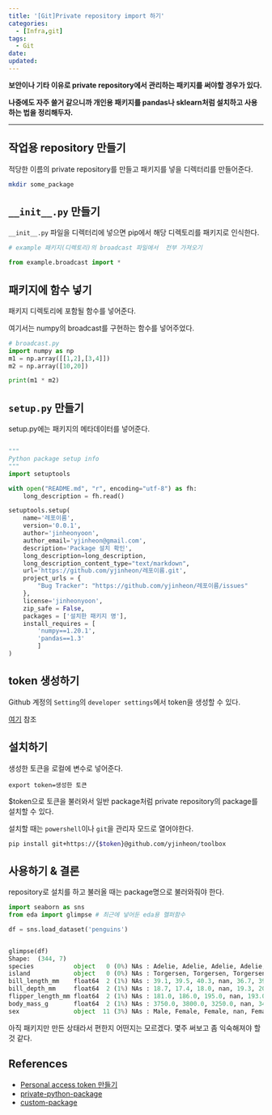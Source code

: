 ```yaml
---
title: '[Git]Private repository import 하기'
categories:
  - [Infra,git]
tags:
  - Git
date:
updated:
---
```


<!--

<center>Kaggle Customer Score Dataset</center>

- Machine Learning
- Statistics , Math
- Data Engineering
- Programmingdf
- EDA & Visualization
- Data Extraction & Wrangling

#신경망이란 무엇인가?

https://www.youtube.com/watch?v=aircAruvnKk


#참고

https://cinema4dr12.tistory.com/1016?category=515283

https://www.kdnuggets.com/2021/07/top-python-data-science-interview-questions.html
-->

**보안이나 기타 이유로 private repository에서 관리하는 패키지를 써야할 경우가 있다.**

**나중에도 자주 쓸거 같으니까 개인용 패키지를 pandas나 sklearn처럼 설치하고 사용하는 법을 정리해두자.**

---

## 작업용 repository 만들기

적당한 이름의 private repository를 만들고 패키지를 넣을 디렉터리를 만들어준다. 

```bash
mkdir some_package
```

## `__init__.py` 만들기

`__init__.py` 파일을 디렉터리에 넣으면 pip에서 해당 디렉토리를 패키지로 인식한다.

```python
# example 패키지(디렉토리)의 broadcast 파일에서  전부 가져오기

from example.broadcast import *
```

## 패키지에 함수 넣기

패키지 디렉토리에 포함될 함수를 넣어준다.

여기서는 numpy의 broadcast를 구현하는 함수를 넣어주었다.

```python
# broadcast.py
import numpy as np
m1 = np.array([[1,2],[3,4]])
m2 = np.array([10,20])

print(m1 * m2)

```

## `setup.py` 만들기

setup.py에는 패키지의 메타데이터를 넣어준다.

```python

"""
Python package setup info
"""
import setuptools

with open("README.md", "r", encoding="utf-8") as fh:
    long_description = fh.read()

setuptools.setup(
    name='레포이름',
    version='0.0.1',
    author='jinheonyoon',
    author_email='yjinheon@gmail.com',
    description='Package 설치 확인',
    long_description=long_description,
    long_description_content_type="text/markdown",
    url='https://github.com/yjinheon/레포이름.git',
    project_urls = {
        "Bug Tracker": "https://github.com/yjinheon/레포이름/issues"
    },
    license='jinheonyoon',
    zip_safe = False,
    packages = ['설치한 패키지 명'],
    install_requires = [
        'numpy==1.20.1',
        'pandas==1.3'
        ]
)


```


## token 생성하기

Github 계정의 `Setting`의 `developer settings`에서 token을 생성할 수 있다.
 
[여기](https://docs.github.com/en/github/authenticating-to-github/keeping-your-account-and-data-secure/creating-a-personal-access-token) 참조



## 설치하기

생성한 토큰을 로컬에 변수로 넣어준다.

```
export token=생성한 토큰
```

$token으로 토큰을 불러와서 일반 package처럼 private repository의 package를 설치할 수 있다.

설치할 때는 `powershell`이나 `git`을 관리자 모드로 열어야한다.

```bash
pip install git+https://{$token}@github.com/yjinheon/toolbox
```


## 사용하기 & 결론

repository로 설치를 하고 불러올 때는 package명으로 불러와줘야 한다.

```python
import seaborn as sns
from eda import glimpse # 최근에 넣어둔 eda용 헬퍼함수

df = sns.load_dataset('penguins')


glimpse(df)
Shape:  (344, 7)
species           object   0 (0%) NAs : Adelie, Adelie, Adelie, Adelie, Adelie, Adelie, Adelie, Adelie, Adelie
island            object   0 (0%) NAs : Torgersen, Torgersen, Torgersen, Torgersen, Torgersen, Torgersen, Torg
bill_length_mm    float64  2 (1%) NAs : 39.1, 39.5, 40.3, nan, 36.7, 39.3, 38.9, 39.2, 34.1, 42.0
bill_depth_mm     float64  2 (1%) NAs : 18.7, 17.4, 18.0, nan, 19.3, 20.6, 17.8, 19.6, 18.1, 20.2
flipper_length_mm float64  2 (1%) NAs : 181.0, 186.0, 195.0, nan, 193.0, 190.0, 181.0, 195.0, 193.0, 190.0
body_mass_g       float64  2 (1%) NAs : 3750.0, 3800.0, 3250.0, nan, 3450.0, 3650.0, 3625.0, 4675.0, 3475.0, 4
sex               object  11 (3%) NAs : Male, Female, Female, nan, Female, Male, Female, Male, nan, nan

```

아직 패키지만 만든 상태라서 편한지 어떤지는 모르겠다. 몇주 써보고 좀 익숙해져야 할 것 같다.


## References

- [Personal access token 만들기](https://docs.github.com/en/github/authenticating-to-github/keeping-your-account-and-data-secure/creating-a-personal-access-token)
- [private-python-package](https://docs.readthedocs.io/en/stable/guides/private-python-packages.html)
- [custom-package](https://towardsdatascience.com/create-your-custom-python-package-that-you-can-pip-install-from-your-git-repository-f90465867893)